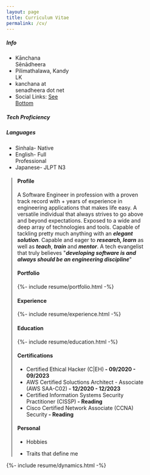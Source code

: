 ```yaml
---
layout: page
title: Curriculum Vitae
permalink: /cv/
---
```


<div class="resume grid">
  <div class="col col-1-2" style="width: 33%;">
    <div class="content">
      <h5 class="section-heading"><i class='fa fa-user'></i> Info</h5>
      <ul class="bio-data">
        <li class="bio-data bio-data-name">Kānchana Sēnādheera</li>
        <li class="bio-data bio-data-location">Pilimathalawa, Kandy LK</li>
        <li class="bio-data bio-data-email">kanchana at senadheera dot net</li>
        <li class="bio-data bio-data-social">Social Links: <a href="#social_links">See Bottom</a></li>
      </ul>
      <h5 class="section-heading"><i class='fa fa-code'></i> Tech Proficiency</h5>
      <div id="tech-prof"></div>
      <h5 class="section-heading"><i class='fa fa-language'></i> Languages</h5>
      <ul class="language-prof">
        <li><span class="lang-prof-item"><span class="lang-name">Sinhala</span><span class="lang-prof-rating">- Native</span></span></li>
        <li><span class="lang-prof-item"><span class="lang-name">English</span><span class="lang-prof-rating">- Full Professional</span></span></li>
        <li><span class="lang-prof-item"><span class="lang-name">Japanese</span><span class="lang-prof-rating">- JLPT N3</span></span></li>
      </ul>
    </div>
  </div>
  <div class="col col-1-2" style="border-left: 1px solid black; margin-left: 1em; padding-left: 1em; width: 67%">
    <div class="content">
      <h4 class="section-heading"><i class='fa fa-address-card'></i> Profile</h4>
      <p>A Software Engineer in profession with a proven track record with <span id="exp"></span>+ years of experience in engineering applications that makes life easy. A versatile individual that always strives to go above and beyond expectations. Exposed to a wide and deep array of technologies and tools. Capable of tackling pretty much anything with an <strong><em>elegant solution</em></strong>. Capable and eager to <strong><em>research, learn</em></strong> as well as <strong><em>teach</em></strong>, <strong><em>train</em></strong> and <strong><em>mentor</em></strong>. A tech evangelist that truly believes &quot;<strong><em>developing software is and always should be an engineering discipline</em></strong>&quot;</p>
      <h4 class="section-heading"><i class='fa fa-flag-checkered'></i> Portfolio</h4>
      {%- include resume/portfolio.html -%}
      <h4 class="section-heading"><i class='fa fa-handshake-o'></i> Experience</h4>
      {%- include resume/experience.html -%}
      <h4 class="section-heading"><i class='fa fa-graduation-cap'></i> Education</h4>
      {%- include resume/education.html -%}
      <h4 class="section-heading"><i class='fa fa-certificate'></i> Certifications</h4>
        <ul class="custom-bullet">
          <li><span class="education-record"><span class="education-title">Certified Ethical Hacker (C&#124;EH)</span><b class="education-duration"> - 09/2020 - 09/2023</b></span></li>
          <li><span class="education-record"><span class="education-title">AWS Certified Soluctions Architect - Associate (AWS SAA-C02)</span><b class="education-duration"> - 12/2020 - 12/2023</b></span></li>
          <li><span class="education-record"><span class="education-title">Certified Information Systems Security Practitioner (CISSP)</span><b class="education-duration"> - Reading</b></span></li>
          <li><span class="education-record"><span class="education-title">Cisco Certified Network Associate (CCNA) Security</span><b class="education-duration"> - Reading</b></span></li>
        </ul>
      <h4 class="section-heading"><i class='fa fa-angellist'></i> Personal</h4>
        <ul class="personal">
          <li class="hobbies">Hobbies</li>
          <p class="hobbies tags" id="hobbies-tags"></p>
          <li class="traits">Traits that define me</li>
          <p class="traits tags" id="traits-tags"></p>
        </ul>
    </div>
  </div>
</div>

{%- include resume/dynamics.html -%}

